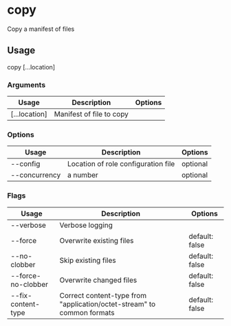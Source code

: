 # copy

Copy a manifest of files

## Usage

copy <options> [...location]

### Arguments

| Usage         | Description              | Options |
| ------------- | ------------------------ | ------- |
| [...location] | Manifest of file to copy |         |

### Options

| Usage                  | Description                         | Options  |
| ---------------------- | ----------------------------------- | -------- |
| --config <str>         | Location of role configuration file | optional |
| --concurrency <number> | a number                            | optional |

### Flags

| Usage              | Description                                                            | Options        |
| ------------------ | ---------------------------------------------------------------------- | -------------- |
| --verbose          | Verbose logging                                                        |                |
| --force            | Overwrite existing files                                               | default: false |
| --no-clobber       | Skip existing files                                                    | default: false |
| --force-no-clobber | Overwrite changed files                                                | default: false |
| --fix-content-type | Correct content-type from "application/octet-stream" to common formats | default: false |
